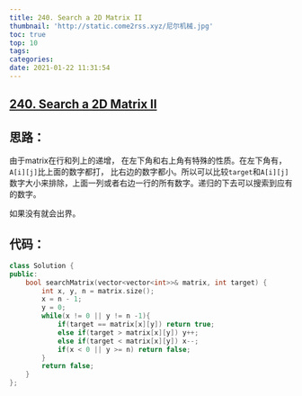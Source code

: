 ```yaml
---
title: 240. Search a 2D Matrix II
thumbnail: 'http://static.come2rss.xyz/尼尔机械.jpg'
toc: true
top: 10
tags:
categories:
date: 2021-01-22 11:31:54
---
```





## [240. Search a 2D Matrix II](https://leetcode-cn.com/problems/search-a-2d-matrix-ii/)



## 思路：

由于matrix在行和列上的递增， 在左下角和右上角有特殊的性质。在左下角有，`A[i][j]`比上面的数字都打， 比右边的数字都小。所以可以比较`target`和`A[i][j]`数字大小来排除，上面一列或者右边一行的所有数字。递归的下去可以搜索到应有的数字。

如果没有就会出界。
<!-- more -->

## 代码：

```c++
class Solution {
public:
    bool searchMatrix(vector<vector<int>>& matrix, int target) {
        int x, y, n = matrix.size();
        x = n - 1; 
        y = 0;
        while(x != 0 || y != n -1){
            if(target == matrix[x][y]) return true;
            else if(target > matrix[x][y]) y++;
            else if(target < matrix[x][y]) x--;
            if(x < 0 || y >= n) return false;
        }
        return false;
    }
};
```